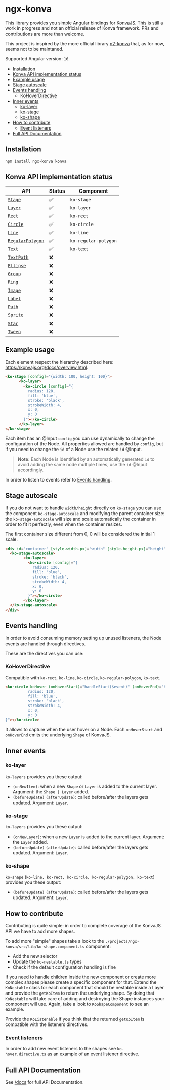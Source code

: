 # ngx-konva

This library provides you simple Angular bindings for [KonvaJS](https://konvajs.org/). This is still a work in progress and not an official release of Konva framework. PRs and contributions are more than welcome.

This project is inspired by the more official library [n2-konva](https://github.com/konvajs/ng2-konva) that, as for now, seems not to be maintaned.

Supported Angular version: `16`.

- [Installation](#installation)
- [Konva API implementation status](#konva-api-implementation-status)
- [Example usage](#example-usage)
- [Stage autoscale](#stage-autoscale)
- [Events handling](#events-handling)
  - [KoHoverDirective](#kohoverdirective)
- [Inner events](#inner-events)
  - [ko-layer](#ko-layer)
  - [ko-stage](#ko-stage)
  - [ko-shape](#ko-shape)
- [How to contribute](#how-to-contribute)
  - [Event listeners](#event-listeners)
- [Full API Documentation](#full-api-documentation)

## Installation

```bash
npm install ngx-konva konva
```

## Konva API implementation status

| API                                                                        | Status | Component            |
| -------------------------------------------------------------------------- | ------ | -------------------- |
| [`Stage`](https://konvajs.org/api/Konva.Stage.html#main)                   | ✅      | `ko-stage`           |
| [`Layer`](https://konvajs.org/api/Konva.Layer.html#main)                   | ✅      | `ko-layer`           |
| [`Rect`](https://konvajs.org/api/Konva.Rect.html#main)                     | ✅      | `ko-rect`            |
| [`Circle`](https://konvajs.org/api/Konva.Circle.html#main)                 | ✅      | `ko-circle`          |
| [`Line`](https://konvajs.org/api/Konva.Line.html#main)                     | ✅      | `ko-line`            |
| [`RegularPolygon`](https://konvajs.org/api/Konva.RegularPolygon.html#main) | ✅      | `ko-regular-polygon` |
| [`Text`](https://konvajs.org/api/Konva.Text.html#main)                     | ✅      | `ko-text`            |
| [`TextPath`](https://konvajs.org/api/Konva.TextPath.html#main)             | ❌      |                      |
| [`Ellipse`](https://konvajs.org/api/Konva.Ellipse.html#main)               | ❌      |                      |
| [`Group`](https://konvajs.org/api/Konva.Group.html#main)                   | ❌      |                      |
| [`Ring`](https://konvajs.org/api/Konva.Ring.html#main)                     | ❌      |                      |
| [`Image`](https://konvajs.org/api/Konva.Image.html#main)                   | ❌      |                      |
| [`Label`](https://konvajs.org/api/Konva.Label.html#main)                   | ❌      |                      |
| [`Path`](https://konvajs.org/api/Konva.Path.html#main)                     | ❌      |                      |
| [`Sprite`](https://konvajs.org/api/Konva.Sprite.html#main)                 | ❌      |                      |
| [`Star`](https://konvajs.org/api/Konva.Star.html#main)                     | ❌      |                      |
| [`Tween`](https://konvajs.org/api/Konva.Tween.html#main)                   | ❌      |                      |

## Example usage

Each element respect the hierarchy described here: https://konvajs.org/docs/overview.html.

```html
<ko-stage [config]="{width: 100, height: 100}">
      <ko-layer>
        <ko-circle [config]="{ 
          radius: 120,
          fill: 'blue',
          stroke: 'black',
          strokeWidth: 4,
          x: 0,
          y: 0
        }"></ko-circle>
      </ko-layer>
</ko-stage>
```

Each item has an @Input `config` you can use dynamically to change the configuration of the Node.
All properties allowed are handled by `config`, but if you need to change the `id` of a Node use the related `id` @Input.

> **Note:** Each Node is identified by an automatically generated `id` to avoid adding the same node multiple times, use the `id` @Input accordingly.

In order to listen to events refer to [Events handling](#events-handling).

## Stage autoscale

If you do not want to handle `width/height` directly on `ko-stage` you can use the component `ko-stage-autoscale` and modifying the parent container size: the `ko-stage-autoscale` will size and scale automatically the container in order to fit it perfectly, even when the container resizes.

The first container size different from 0, 0 will be considered the initial 1 scale.

```html
<div id="container" [style.width.px]="width" [style.height.px]="height">
  <ko-stage-autoscale>
        <ko-layer>
          <ko-circle [config]="{ 
            radius: 120,
            fill: 'blue',
            stroke: 'black',
            strokeWidth: 4,
            x: 0,
            y: 0
          }"></ko-circle>
        </ko-layer>
  </ko-stage-autoscale>
</div>
```

## Events handling

In order to avoid consuming memory setting up unused listeners, the Node events are handled through directives.

These are the directives you can use:

### KoHoverDirective

Compatible with `ko-rect`, `ko-line`, `ko-circle`, `ko-regular-polygon`, `ko-text`.

```html
<ko-circle koHover (onHoverStart)="handleStart($event)" (onHoverEnd)="handleEnd($event)" [config]="{ 
          radius: 120,
          fill: 'blue',
          stroke: 'black',
          strokeWidth: 4,
          x: 0,
          y: 0
}"></ko-circle>
```

It allows to capture when the user hover on a Node. Each `onHoverStart` and `onHoverEnd` emits the underlying `Shape` of KonvaJS.

## Inner events

### ko-layer

`ko-layers` provides you these output:

- `(onNewItem)`: when a new `Shape` or `Layer` is added to the current layer. Argument: the `Shape | Layer` added.
- `(beforeUpdate)` `(afterUpdate)`: called before/after the layers gets updated. Argument: `Layer`.

### ko-stage

`ko-layers` provides you these output:

- `(onNewLayer)`: when a new `Layer` is added to the current layer. Argument: the `Layer` added.
- `(beforeUpdate)` `(afterUpdate)`: called before/after the layers gets updated. Argument: `Layer`.

### ko-shape

`ko-shape` (`ko-line, ko-rect, ko-circle, ko-regular-polygon, ko-text`) provides you these output:

- `(beforeUpdate)` `(afterUpdate)`: called before/after the layers gets updated. Argument: `Layer`.

## How to contribute

Contributing is quite simple: in order to complete coverage of the KonvaJS API we have to add more shapes.

To add more "simple" shapes take a look to the `./projects/ngx-konva/src/lib/ko-shape.component.ts` component:

- Add the new selector
- Update the `ko-nestable.ts` types
- Check if the default configuration handling is fine

If you need to handle children inside the new component or create more complex shapes please create a specific component for that. Extend the `KoNestable` class for each component that should be nestable inside a Layer and provide the `getKoItem` to return the underlying shape. By doing that `KoNestable` will take care of adding and destroying the Shape instances your component will use. Again, take a look to `KoShapeComponent` to see an example.

Provide the `KoListenable` if you think that the returned `getKoItem` is compatible with the listeners directives.

### Event listeners

In order to add new event listeners to the shapes see `ko-hover.directive.ts` as an example of an event listener directive.

## Full API Documentation

See [/docs](https://github.com/giovanni-bertoncelli/ngx-konva/tree/main/docs) for full API Documentation.